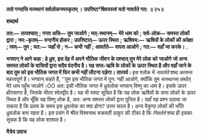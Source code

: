 **ततो गन्तासि मत्स्थानं सर्वलोकनमस्कृतम् ।** **उपरिष्टा²षिवयस्त्वं यतो नावर्तते गत: ॥ २५॥** 

**शब्दार्थ** 

**तत:—** **तत्पश्चात्** **; गन्ता असि—** **तुम जाओगे** **; मत्-स्थानम्—** **मेरे धाम को** **; सर्व-लोक—** **समस्त लोकों द्वारा** **; नम:-कृतम्—** **वन्दनीय होकर** **; उपरिष्टात्—** **ऊपर स्थित** **; ऋषिवय:—** **ऋषियों के लोकों की अपेक्षा** **; त्वम्—** **तुम** **; यत:—** **जहाँ से** **; न—** **कभी** **नहीं** **; आवर्तते—** **वापस आओगे** **; गत:—** **वहाँ जा करके।** **.** 

**भगवान् ने आगे कहा : हे ध्रुव, इस देह में अपने भौतिक जीवन के पश्चात् तुम मेरे लोक को** **जाओगे जो अन्य समस्त लोकों के वासियों द्वारा सदैव वंदनीय है। यह सप्त-ऋषि के लोकों के** **ऊपर स्थित है और वहाँ जाने के बाद तुम को इस भौतिक जगत में फिर कभी नहीं लौटना** **पड़ेगा।** **तात्पर्य :** इस श्लोक में *नावर्तते* शब्द अत्यन्त महत्त्वपूर्ण है। भगवान् कहते हैं, ''तुम इस भौतिक जगत में पुन: नहीं आओगे, क्योंकि तुम *मत्स्थानम्* अर्थात् मेरे धाम पहुँच जाओगे।ÓÓ अत: इसी भौतिक जगत में ध्रुवलोक भगवान् विष्णु का धाम है। इसके ऊपर क्षीरसागर है, जिसके भीतर श्वेतद्वीप है। यह भी स्पष्ट सूचित है कि यह लोक ऋषियों के सप्त लोकों के ऊपर स्थित है और चूँकि यह विष्णु लोक है, अत: अन्य समस्त लोकों द्वारा पूजित है। यहाँ यह प्रश्न उठाया जा सकता है कि प्रलय के समय इस ध्रुवलोक का क्या होगा? उत्तर सरल है। अन्य वैकुण्ठ लोकों की भाँति ध्रुवलोक बना रहता है। इस प्रसंग में श्रील विश्वनाथ चक्रवर्ती ठाकुर की टीका है कि *निवर्तते* शब्द ही इसका सूचक है कि यह लोक शाश्वत है।  

**मैत्रेय उवाच** 